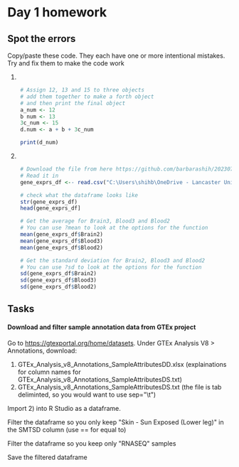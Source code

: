 # Day 1 homework
## Spot the errors
Copy/paste these code. They each have one or more intentional mistakes. Try and fix them to make the code work

1. 
```r
    # Assign 12, 13 and 15 to three objects
    # add them together to make a forth object
    # and then print the final object
    a_num <- 12
    b num <- 13
    3c_num <- 15
    d.num <- a + b + 3c_num

    print(d_num)

```
2. 
```r
    # Download the file from here https://github.com/barbarashih/202307_r_introduction/blob/main/data/day1/homework_gene_expression.csv
    # Read it in
    gene_exprs_df <-- read.csv("C:\Users\shihb\OneDrive - Lancaster University\work\teaching\workshop\_github\r_introduction\data\homework_gene_expression.csv")

    # check what the dataframe looks like
    str(gene_exprs_df)
    head(gene_exprs_df]

    # Get the average for Brain3, Blood3 and Blood2
    # You can use ?mean to look at the options for the function
    mean(gene_exprs_df$Brain2)
    mean(gene_exprs_df$Blood3)
    mean(gene_exprs_df$Blood2)

    # Get the standard deviation for Brain2, Blood3 and Blood2
    # You can use ?sd to look at the options for the function
    sd(gene_exprs_df$Brain2)
    sd(gene_exprs_df$Blood3)
    sd(gene_exprs_df$Blood2)

```

## Tasks
#### Download and filter sample annotation data from GTEx project
Go to https://gtexportal.org/home/datasets. Under GTEx Analysis V8 > Annotations, download:
1) GTEx_Analysis_v8_Annotations_SampleAttributesDD.xlsx (explainations for column names for GTEx_Analysis_v8_Annotations_SampleAttributesDS.txt)
2) GTEx_Analysis_v8_Annotations_SampleAttributesDS.txt (the file is tab deliminted, so you would want to use sep="\t")

Import 2) into R Studio as a dataframe. 

Filter the dataframe so you only keep "Skin - Sun Exposed (Lower leg)" in the SMTSD column
(use == for equal to)

Filter the dataframe so you keep only "RNASEQ" samples

Save the filtered dataframe